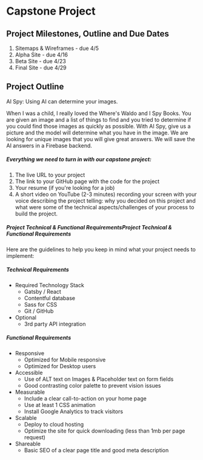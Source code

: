 # Capstone Project

## Project Milestones, Outline and Due Dates
1. Sitemaps & Wireframes - due 4/5
1. Alpha Site - due 4/16
1. Beta Site - due 4/23
1. Final Site - due 4/29

##  Project Outline
AI Spy: Using AI can determine your images.

When I was a child, I really loved the Where's Waldo and I Spy Books. You are given an image and a list of things to find and you tried to determine if you could find those images as quickly as possible. With AI Spy, give us a picture and the model will determine what you have in the image. We are looking for unique images that you will give great answers. We will save the AI answers in a Firebase backend. 

##### Everything we need to turn in with our capstone project:

1. The live URL to your project
1. The link to your GitHub page with the code for the project
1. Your resume (if you're looking for a job)
1. A short video on YouTube (2-3 minutes) recording your screen with your voice describing the project telling: why you decided on this project and what were some of the technical aspects/challenges of your process to build the project.

##### Project Technical & Functional RequirementsProject Technical & Functional Requirements
Here are the guidelines to help you keep in mind what your project needs to implement:

##### Technical Requirements
 
* Required Technology Stack
  * Gatsby / React
  * Contentful database
  * Sass for CSS
  * Git / GitHub
* Optional
  * 3rd party API integration
 
##### Functional Requirements
 
* Responsive
  * Optimized for Mobile responsive
  * Optimized for Desktop users
* Accessible
  * Use of ALT text on Images & Placeholder text on form fields
  * Good contrasting color palette to prevent vision issues
* Measurable
  * Include a clear call-to-action on your home page
  * Use at least 1 CSS animation
  * Install Google Analytics to track visitors
* Scalable
  * Deploy to cloud hosting
  * Optimize the site for quick downloading (less than 1mb per page request)
* Shareable
   * Basic SEO of a clear page title and good meta description
 
